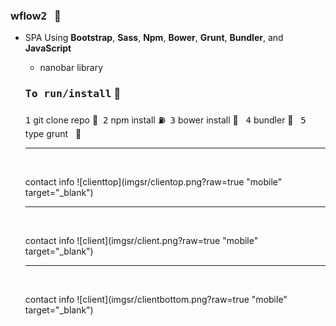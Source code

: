 ### wflow<kbd>2</kbd> &nbsp; :rocket:

- SPA Using **Bootstrap**, **Sass**, **Npm**, **Bower**, **Grunt**, **Bundler**, and **JavaScript**
  - nanobar library
  
  ### <kbd>To run/install</kbd> :key:
  <kbd>1</kbd> git clone repo :moyai:&nbsp;
  <kbd>2</kbd> npm install :fuelpump:&nbsp;
  <kbd>3</kbd> bower install :izakaya_lantern: &nbsp;
  <kbd>4</kbd> bundler :construction:&nbsp;&nbsp;
  <kbd>5</kbd> type grunt  &nbsp;&nbsp;:checkered_flag:
  
  
   <hr />
  
  <br />
  
  contact info
  ![clienttop](imgsr/clientop.png?raw=true "mobile" target="_blank")

  
  
  
  
  <hr />
  
  <br />
  
  contact info
  ![client](imgsr/client.png?raw=true "mobile" target="_blank")
  
  
  <hr />
  
  <br />
  
  contact info
  ![client](imgsr/clientbottom.png?raw=true "mobile" target="_blank")





  

  



 







